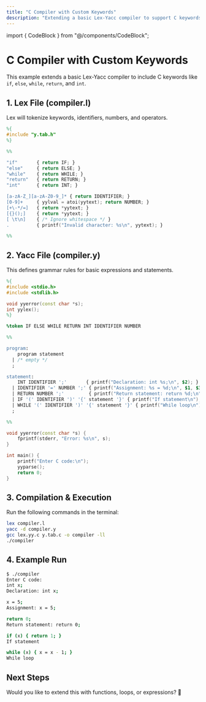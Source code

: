 ```yaml
---
title: "C Compiler with Custom Keywords"
description: "Extending a basic Lex-Yacc compiler to support C keywords like if, else, while, return, and int."
---
```


import { CodeBlock } from "@/components/CodeBlock";

# C Compiler with Custom Keywords

This example extends a basic Lex-Yacc compiler to include C keywords like `if`, `else`, `while`, `return`, and `int`.

## **1. Lex File (compiler.l)**
Lex will tokenize keywords, identifiers, numbers, and operators.

```lex
%{
#include "y.tab.h"
%}

%%

"if"       { return IF; }
"else"     { return ELSE; }
"while"    { return WHILE; }
"return"   { return RETURN; }
"int"      { return INT; }

[a-zA-Z_][a-zA-Z0-9_]* { return IDENTIFIER; }
[0-9]+     { yylval = atoi(yytext); return NUMBER; }
[+\-*/=]   { return *yytext; }
[{}();]    { return *yytext; }
[ \t\n]    { /* Ignore whitespace */ }
.          { printf("Invalid character: %s\n", yytext); }

%%
```

## **2. Yacc File (compiler.y)**
This defines grammar rules for basic expressions and statements.

```yacc
%{
#include <stdio.h>
#include <stdlib.h>

void yyerror(const char *s);
int yylex();
%}

%token IF ELSE WHILE RETURN INT IDENTIFIER NUMBER

%%

program:
    program statement
  | /* empty */
  ;

statement:
    INT IDENTIFIER ';'       { printf("Declaration: int %s;\n", $2); }
  | IDENTIFIER '=' NUMBER ';' { printf("Assignment: %s = %d;\n", $1, $3); }
  | RETURN NUMBER ';'         { printf("Return statement: return %d;\n", $2); }
  | IF '(' IDENTIFIER ')' '{' statement '}' { printf("If statement\n"); }
  | WHILE '(' IDENTIFIER ')' '{' statement '}' { printf("While loop\n"); }
  ;

%%

void yyerror(const char *s) {
    fprintf(stderr, "Error: %s\n", s);
}

int main() {
    printf("Enter C code:\n");
    yyparse();
    return 0;
}
```

## **3. Compilation & Execution**
Run the following commands in the terminal:

```sh
lex compiler.l
yacc -d compiler.y
gcc lex.yy.c y.tab.c -o compiler -ll
./compiler
```

## **4. Example Run**

```sh
$ ./compiler
Enter C code:
int x;
Declaration: int x;

x = 5;
Assignment: x = 5;

return 0;
Return statement: return 0;

if (x) { return 1; }
If statement

while (x) { x = x - 1; }
While loop
```

## **Next Steps**
Would you like to extend this with functions, loops, or expressions? 🚀

